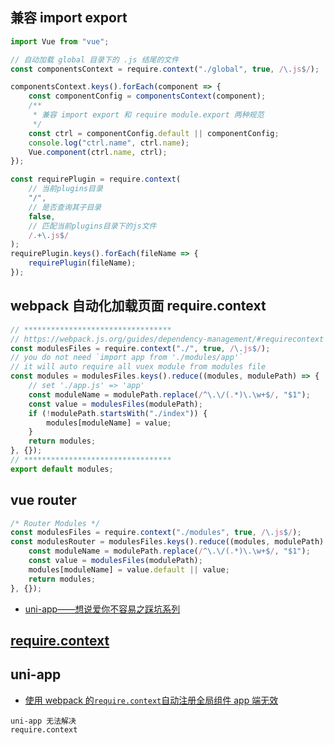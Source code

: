 ## 兼容 import export

```js
import Vue from "vue";

// 自动加载 global 目录下的 .js 结尾的文件
const componentsContext = require.context("./global", true, /\.js$/);

componentsContext.keys().forEach(component => {
	const componentConfig = componentsContext(component);
	/**
	 * 兼容 import export 和 require module.export 两种规范
	 */
	const ctrl = componentConfig.default || componentConfig;
	console.log("ctrl.name", ctrl.name);
	Vue.component(ctrl.name, ctrl);
});
```

```js
const requirePlugin = require.context(
	// 当前plugins目录
	"/",
	// 是否查询其子目录
	false,
	// 匹配当前plugins目录下的js文件
	/.+\.js$/
);
requirePlugin.keys().forEach(fileName => {
	requirePlugin(fileName);
});
```

## webpack 自动化加载页面 require.context

```js
// *********************************
// https://webpack.js.org/guides/dependency-management/#requirecontext
const modulesFiles = require.context("./", true, /\.js$/);
// you do not need `import app from './modules/app'`
// it will auto require all vuex module from modules file
const modules = modulesFiles.keys().reduce((modules, modulePath) => {
	// set './app.js' => 'app'
	const moduleName = modulePath.replace(/^\.\/(.*)\.\w+$/, "$1");
	const value = modulesFiles(modulePath);
	if (!modulePath.startsWith("./index")) {
		modules[moduleName] = value;
	}
	return modules;
}, {});
// *********************************
export default modules;
```

## vue router

```js
/* Router Modules */
const modulesFiles = require.context("./modules", true, /\.js$/);
const modulesRouter = modulesFiles.keys().reduce((modules, modulePath) => {
	const moduleName = modulePath.replace(/^\.\/(.*)\.\w+$/, "$1");
	const value = modulesFiles(modulePath);
	modules[moduleName] = value.default || value;
	return modules;
}, {});
```

-   [uni-app——想说爱你不容易之踩坑系列](https://www.cnblogs.com/qisi007/p/10701510.html)

## [require.context](https://juejin.im/post/5ab8bcdb6fb9a028b77acdbd)

## uni-app

-   [使用 webpack 的`require.context`自动注册全局组件 app 端无效](https://ask.dcloud.net.cn/question/74824?item_id=110053&rf=false)

```
uni-app 无法解决
require.context
```
